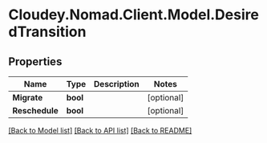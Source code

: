 # Cloudey.Nomad.Client.Model.DesiredTransition

## Properties

Name | Type | Description | Notes
------------ | ------------- | ------------- | -------------
**Migrate** | **bool** |  | [optional] 
**Reschedule** | **bool** |  | [optional] 

[[Back to Model list]](../README.md#documentation-for-models) [[Back to API list]](../README.md#documentation-for-api-endpoints) [[Back to README]](../README.md)

